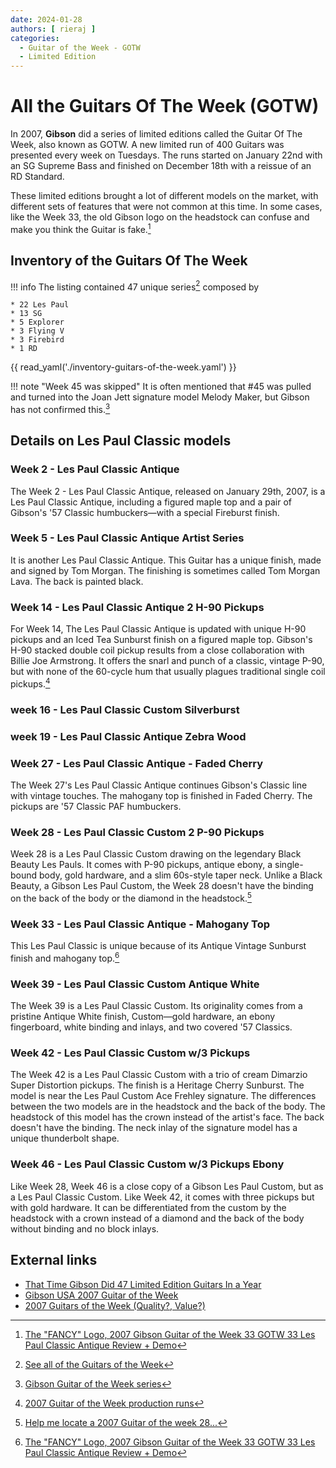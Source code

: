 ```yaml
---
date: 2024-01-28
authors: [ rieraj ]
categories:
  - Guitar of the Week - GOTW
  - Limited Edition
---
```


# All the Guitars Of The Week (GOTW)

In 2007, **Gibson** did a series of limited editions called the Guitar Of The Week, also known as GOTW.
A new limited run of 400 Guitars was presented every week on Tuesdays.
The runs started on January 22nd with an SG Supreme Bass and finished on December 18th with a reissue of an RD Standard.

<!-- more -->

These limited editions brought a lot of different models on the market,
with different sets of features that were not common at this time.
In some cases, like the Week 33, the old Gibson logo on the headstock can confuse and make you think the Guitar is
fake.[^3]

## Inventory of the Guitars Of The Week

!!! info
    The listing contained 47 unique series[^1] composed by

    * 22 Les Paul
    * 13 SG
    * 5 Explorer
    * 3 Flying V
    * 3 Firebird
    * 1 RD

{{ read_yaml('./inventory-guitars-of-the-week.yaml')  }}

!!! note "Week 45 was skipped"
It is often mentioned that #45 was pulled and turned into the Joan Jett signature model Melody Maker, but Gibson has not
confirmed this.[^2]

## Details on Les Paul Classic models

### Week 2 - Les Paul Classic Antique

The Week 2 - Les Paul Classic Antique, released on January 29th, 2007, is a Les Paul Classic Antique, including a
figured maple top and a pair of Gibson's '57 Classic humbuckers—with a special Fireburst finish.

### Week 5 - Les Paul Classic Antique Artist Series

It is another Les Paul Classic Antique. This Guitar has a unique finish, made and signed
by Tom Morgan. The finishing is sometimes called Tom Morgan Lava. The back is painted black.

### Week 14 - Les Paul Classic Antique 2 H-90 Pickups

For Week 14, The Les Paul Classic Antique is updated with unique H-90 pickups and an Iced Tea Sunburst finish on a
figured maple top. Gibson's H-90 stacked double coil pickup results from a close collaboration
with Billie Joe Armstrong. It offers the snarl and punch of a classic, vintage P-90, but with none of the
60-cycle hum that usually plagues traditional single coil pickups.[^4]

### week 16 - Les Paul Classic Custom Silverburst

### week 19 - Les Paul Classic Antique Zebra Wood

### Week 27 - Les Paul Classic Antique - Faded Cherry

The Week 27's Les Paul Classic Antique continues Gibson's Classic line with vintage touches.
The mahogany top is finished in Faded Cherry. The pickups are '57 Classic PAF humbuckers.

### Week 28 - Les Paul Classic Custom 2 P-90 Pickups

Week 28 is a Les Paul Classic Custom drawing on the legendary Black Beauty Les Pauls.
It comes with P-90 pickups, antique ebony, a single-bound body, gold hardware, and a slim 60s-style taper neck.
Unlike a Black Beauty, a Gibson Les Paul Custom, the Week 28 doesn't have the binding on the back of the body or the
diamond in the headstock.[^5]

### Week 33 - Les Paul Classic Antique - Mahogany Top

This Les Paul Classic is unique because of its Antique Vintage Sunburst finish and mahogany top.[^3]

### Week 39 - Les Paul Classic Custom Antique White

The Week 39 is a Les Paul Classic Custom.
Its originality comes from a pristine Antique White finish, Custom—gold hardware, an ebony fingerboard, white binding
and inlays, and two covered '57 Classics.

### Week 42 - Les Paul Classic Custom w/3 Pickups

The Week 42 is a Les Paul Classic Custom with a trio of cream Dimarzio Super Distortion pickups. The finish is a
Heritage Cherry Sunburst. The model is near the Les Paul Custom Ace Frehley signature. The differences between the
two models are in the headstock and the back of the body. The headstock of this model has the crown instead of the
artist's face. The back doesn't have the binding. The neck inlay of the signature model has a unique thunderbolt shape.

### Week 46 - Les Paul Classic Custom w/3 Pickups Ebony

Like Week 28, Week 46 is a close copy of a Gibson Les Paul Custom, but as a Les Paul Classic Custom. Like Week 42,
it comes with three pickups but with gold hardware. It can be differentiated from the custom by the headstock with a
crown instead of a diamond and the back of the body without binding and no block inlays.

## External links

* [That Time Gibson Did 47 Limited Edition Guitars In a Year](https://www.youtube.com/watch?v=tLwrtCSQiNg)
* [Gibson USA 2007 Guitar of the Week](http://www.musicasa.es/namm-messe.com/gibson_Guitar_of_the_week.htm)
* [2007 Guitars of the Week (Quality?, Value?)](https://www.mylespaul.com/threads/2007-Guitars-of-the-week-quality-value.6717/)

[^1]: [See all of the Guitars of the Week](https://web.archive.org/web/20090525125505/http://www.gibson.com/en%2Dus/Divisions/Gibson%20USA/Guitar%20of%20the%20Week)
[^2]: [Gibson Guitar of the Week series](https://www.everythingsg.com/threads/gibson-Guitar-of-the-week-series.37026/post-540676)
[^3]: [The "FANCY" Logo, 2007 Gibson Guitar of the Week 33 GOTW 33 Les Paul Classic Antique Review + Demo](https://www.youtube.com/watch?v=s-38AOmakes)
[^4]: [2007 Guitar of the Week production runs](https://www.mylespaul.com/threads/2007-Guitar-of-the-week-production-runs.441414/)
[^5]: [Help me locate a 2007 Guitar of the week 28...](https://www.mylespaul.com/threads/help-me-locate-a-2007-Guitar-of-the-week-28.358194/)
